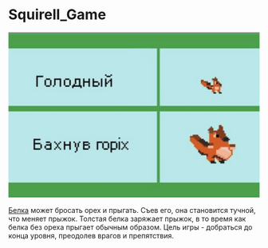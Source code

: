 # Squirell_Game
![Squirrel Meme](./squirell_meme.png)  

[Белка](https://youtu.be/ggeSh0fbbRs)  может бросать орех и прыгать. Съев его, она становится тучной, что меняет прыжок. Толстая белка заряжает прыжок, в то время как белка без ореха прыгает обычным образом. Цель игры - добраться до конца уровня, преодолев врагов и препятствия.


